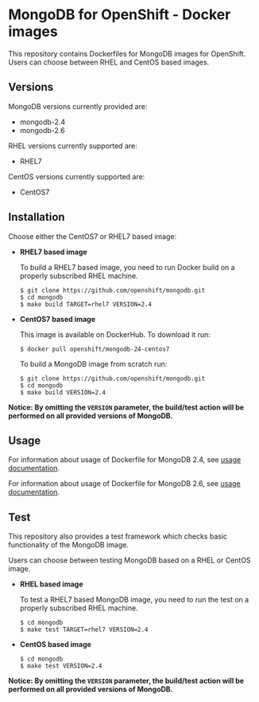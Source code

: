 MongoDB for OpenShift - Docker images
========================================

This repository contains Dockerfiles for MongoDB images for OpenShift.
Users can choose between RHEL and CentOS based images.

Versions
---------------------------------
MongoDB versions currently provided are:
* mongodb-2.4
* mongodb-2.6

RHEL versions currently supported are:
* RHEL7

CentOS versions currently supported are:
* CentOS7


Installation
---------------------------------
Choose either the CentOS7 or RHEL7 based image:

*  **RHEL7 based image**

	To build a RHEL7 based image, you need to run Docker build on a properly
    subscribed RHEL machine.

	```
	$ git clone https://github.com/openshift/mongodb.git
	$ cd mongodb
	$ make build TARGET=rhel7 VERSION=2.4
	```

*  **CentOS7 based image**

	This image is available on DockerHub. To download it run:

	```
	$ docker pull openshift/mongodb-24-centos7
	```

	To build a MongoDB image from scratch run:

	```
	$ git clone https://github.com/openshift/mongodb.git
	$ cd mongodb
	$ make build VERSION=2.4
	```

**Notice: By omitting the `VERSION` parameter, the build/test action will be performed
on all provided versions of MongoDB.**


Usage
---------------------------------

For information about usage of Dockerfile for MongoDB 2.4,
see [usage documentation](2.4/README.md).

For information about usage of Dockerfile for MongoDB 2.6,
see [usage documentation](2.6/README.md).


Test
---------------------------------

This repository also provides a test framework which checks basic functionality
of the MongoDB image.

Users can choose between testing MongoDB based on a RHEL or CentOS image.

*  **RHEL based image**

    To test a RHEL7 based MongoDB image, you need to run the test on a properly
    subscribed RHEL machine.

    ```
    $ cd mongodb
    $ make test TARGET=rhel7 VERSION=2.4
    ```

*  **CentOS based image**

    ```
    $ cd mongodb
    $ make test VERSION=2.4
    ```

**Notice: By omitting the `VERSION` parameter, the build/test action will be performed
on all provided versions of MongoDB.**
